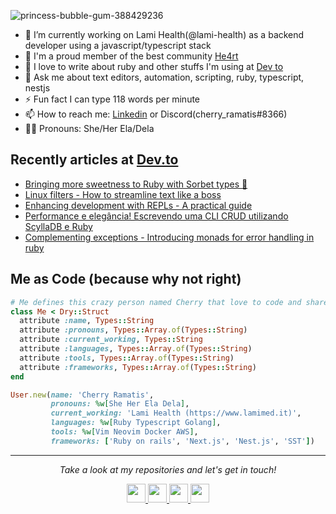 ![princess-bubble-gum-388429236](https://user-images.githubusercontent.com/86631177/212934124-15c3ef0a-9a48-4a00-af39-8e0d8a89c4f4.gif)


- 🔭 I’m currently working on Lami Health(@lami-health) as a backend developer using a javascript/typescript stack
- 💜 I'm a proud member of the best community [He4rt](https://github.com/he4rt)
- 🤝 I love to write about ruby and other stuffs I'm using at [Dev to](https://dev.to/cherryramatis/)
- 💬 Ask me about text editors, automation, scripting, ruby, typescript, nestjs
- ⚡ Fun fact I can type 118 words per minute
- 📫 How to reach me: [Linkedin](https://www.linkedin.com/in/cherryramatis/) or Discord(cherry_ramatis#8366)
- 🏳️‍⚧️ Pronouns: She/Her Ela/Dela

## Recently articles at [Dev.to](https://dev.to/cherryramatis)

<!-- BLOG-POST-LIST:START -->
- [Bringing more sweetness to Ruby with Sorbet types 🍦](https://dev.to/cherryramatis/bringing-more-sweetness-to-ruby-with-sorbet-types-13jp)
- [Linux filters - How to streamline text like a boss](https://dev.to/cherryramatis/linux-filters-how-to-streamline-text-like-a-boss-2dp4)
- [Enhancing development with REPLs - A practical guide](https://dev.to/cherryramatis/enhancing-development-with-repls-a-practical-guide-2fij)
- [Performance e elegância! Escrevendo uma CLI CRUD utilizando ScyllaDB e Ruby](https://dev.to/he4rt/performance-e-elegancia-escrevendo-uma-cli-crud-utilizando-scylladb-e-ruby-1452)
- [Complementing exceptions - Introducing monads for error handling in ruby](https://dev.to/cherryramatis/complementing-exceptions-introducing-monads-on-ruby-5fip)
<!-- BLOG-POST-LIST:END -->

## Me as Code (because why not right)

```ruby
# Me defines this crazy person named Cherry that love to code and share knowledge
class Me < Dry::Struct
  attribute :name, Types::String
  attribute :pronouns, Types::Array.of(Types::String)
  attribute :current_working, Types::String
  attribute :languages, Types::Array.of(Types::String)
  attribute :tools, Types::Array.of(Types::String)
  attribute :frameworks, Types::Array.of(Types::String)
end

User.new(name: 'Cherry Ramatis',
         pronouns: %w[She Her Ela Dela],
         current_working: 'Lami Health (https://www.lamimed.it)',
         languages: %w[Ruby Typescript Golang],
         tools: %w[Vim Neovim Docker AWS],
         frameworks: ['Ruby on rails', 'Next.js', 'Nest.js', 'SST'])
```

<hr>
<p align="center">
  <i>Take a look at my repositories and let's get in touch!</i>
</p>

<p align="center">
   <a href= "https://dev.to/cherryramatis/">
    <img width="30" height="30" src="https://dev-to-uploads.s3.amazonaws.com/uploads/logos/resized_logo_UQww2soKuUsjaOGNB38o.png" />
  </a>
  <a href= "https://github.com/cherryramatisdev/">
    <img width="30" height="30" src="https://cdn.jsdelivr.net/gh/devicons/devicon/icons/github/github-original.svg" />
  </a>
  <a href="https://www.linkedin.com/in/cherryramatis/">
    <img width="30" height="30" src="https://cdn.jsdelivr.net/gh/devicons/devicon/icons/linkedin/linkedin-original.svg" />
  </a>
  <a href= "https://twitter.com/cherry_ramatis">
    <img width="30" height="30" src="https://cdn.jsdelivr.net/gh/devicons/devicon/icons/twitter/twitter-original.svg" />
  </a>
</p>
